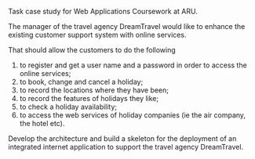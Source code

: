 Task case study for Web Applications Coursework at ARU.

The manager of the travel agency DreamTravel would like to enhance the existing customer support system with online services.

That should allow the customers to do the following

1. to register and get a user name and a password in order to access the online services;
2. to book, change and cancel a holiday;
3. to record the locations where they have been; 
4. to record the features of holidays they like;
5. to check a holiday availability;
6. to access the web services of holiday companies (ie the air company, the hotel etc).

Develop the architecture and build a skeleton for the deployment of an integrated internet application to support the travel agency DreamTravel.
